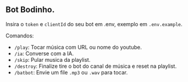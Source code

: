 ## Bot Bodinho.

Insira o `token` e `clientId` do seu bot em .env, exemplo em `.env.example`.

Comandos:
 - `/play`: Tocar música com URL ou nome do youtube.
 - `/ia`: Converse com a IA.
 - `/skip`: Pular musica da playlist.
 - `/destroy`: Finalize tire o bot do canal de música e reset na playlist.
 - `/batbot`: Envie um file `.mp3` ou `.wav` para tocar.


